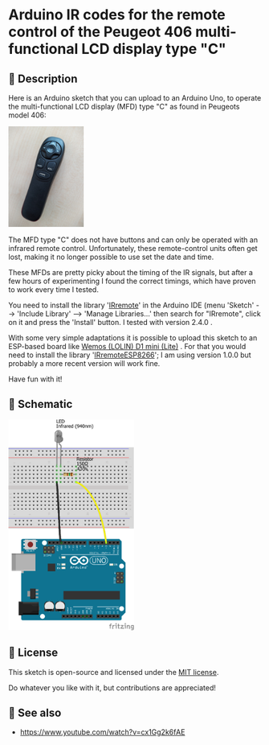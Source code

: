 # Arduino IR codes for the remote control of the Peugeot 406 multi-functional LCD display type "C"

## 🎈 Description

Here is an Arduino sketch that you can upload to an Arduino Uno, to operate the multi-functional LCD display (MFD) type "C" as found in Peugeots model 406:

<img src="./Peugeot 406 MFD type C remote control.jpg" width="150">

The MFD type "C" does not have buttons and can only be operated with an infrared remote control. Unfortunately, these remote-control units often get lost, making it no longer possible to use set the date and time.

These MFDs are pretty picky about the timing of the IR signals, but after a few hours of experimenting I found the correct timings, which have proven to work every time I tested.

You need to install the library '[IRremote](https://github.com/z3t0/Arduino-IRremote)' in the Arduino IDE (menu 'Sketch' --> 'Include Library' --> 'Manage Libraries...' then search for "IRremote", click on it and press the 'Install' button. I tested with version 2.4.0 .

With some very simple adaptations it is possible to upload this sketch to an ESP-based board like [Wemos (LOLIN) D1 mini (Lite)](https://www.wemos.cc/en/latest/d1/index.html) . For that you would need to install the library '[IRremoteESP8266](https://github.com/esp8266/Basic/tree/master/libraries/IRremoteESP8266)'; I am using version 1.0.0 but probably a more recent version will work fine.

Have fun with it!

## 🔌 Schematic

<img src="./Breadboard_bb.png" width="250">

## 📖 License <a name = "license"></a>

This sketch is open-source and licensed under the [MIT license](http://opensource.org/licenses/MIT).

Do whatever you like with it, but contributions are appreciated!

## 👀 See also
- https://www.youtube.com/watch?v=cx1Gg2k6fAE